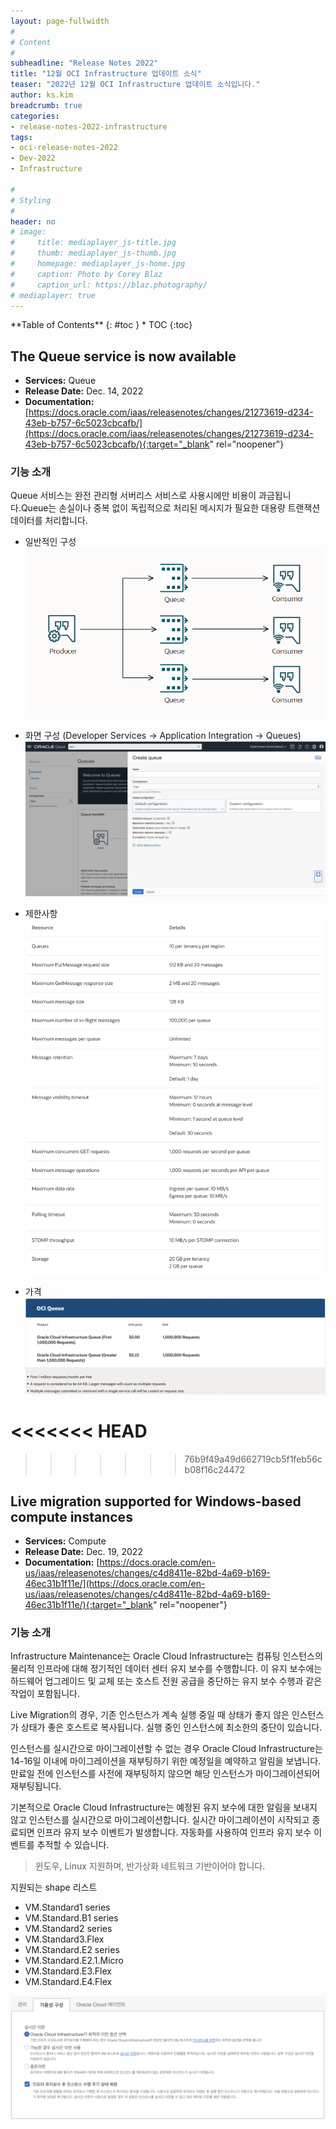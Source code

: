 ```yaml
---
layout: page-fullwidth
#
# Content
#
subheadline: "Release Notes 2022"
title: "12월 OCI Infrastructure 업데이트 소식"
teaser: "2022년 12월 OCI Infrastructure 업데이트 소식입니다."
author: ks.kim
breadcrumb: true
categories:
- release-notes-2022-infrastructure
tags:
- oci-release-notes-2022
- Dev-2022
- Infrastructure

#
# Styling
#
header: no
# image:
#     title: mediaplayer_js-title.jpg
#     thumb: mediaplayer_js-thumb.jpg
#     homepage: mediaplayer_js-home.jpg
#     caption: Photo by Corey Blaz
#     caption_url: https://blaz.photography/
# mediaplayer: true
---
```


<div class="panel radius" markdown="1">
**Table of Contents**
{: #toc }
*  TOC
{:toc}
</div>


## The Queue service is now available
* **Services:** Queue
* **Release Date:**  Dec. 14, 2022
* **Documentation:** [https://docs.oracle.com/iaas/releasenotes/changes/21273619-d234-43eb-b757-6c5023cbcafb/](https://docs.oracle.com/iaas/releasenotes/changes/21273619-d234-43eb-b757-6c5023cbcafb/){:target="_blank" rel="noopener"}

### 기능 소개
Queue 서비스는 완전 관리형 서버리스 서비스로 사용시에만 비용이 과금됩니다.Queue는 손실이나 중복 없이 독립적으로 처리된 메시지가 필요한 대용량 트랜잭션 데이터를 처리합니다.




- 일반적인 구성
![](/assets/img/infrastructure/2022/12/queue-overview.png)

- 화면 구성 (Developer Services -> Application Integration -> Queues)
![](/assets/img/infrastructure/2022/12/SCR-20230116-jnq.png)

- 제한사항
![](/assets/img/infrastructure/2022/12/SCR-20230116-jg5.png)

- 가격
![](/assets/img/infrastructure/2022/12/SCR-20230118-k5r.png)


<<<<<<< HEAD
=======

>>>>>>> 76b9f49a49d662719cb5f1feb56cb08f16c24472
## Live migration supported for Windows-based compute instances
* **Services:** Compute
* **Release Date:**  Dec. 19, 2022
* **Documentation:** [https://docs.oracle.com/en-us/iaas/releasenotes/changes/c4d8411e-82bd-4a69-b169-46ec31b1f11e/](https://docs.oracle.com/en-us/iaas/releasenotes/changes/c4d8411e-82bd-4a69-b169-46ec31b1f11e/){:target="_blank" rel="noopener"}

### 기능 소개
Infrastructure Maintenance는 Oracle Cloud Infrastructure는 컴퓨팅 인스턴스의 물리적 인프라에 대해 정기적인 데이터 센터 유지 보수를 수행합니다. 이 유지 보수에는 하드웨어 업그레이드 및 교체 또는 호스트 전원 공급을 중단하는 유지 보수 수행과 같은 작업이 포함됩니다.

Live Migration의 경우, 기존 인스턴스가 계속 실행 중일 때 상태가 좋지 않은 인스턴스가 상태가 좋은 호스트로 복사됩니다. 실행 중인 인스턴스에 최소한의 중단이 있습니다.

인스턴스를 실시간으로 마이그레이션할 수 없는 경우 Oracle Cloud Infrastructure는 14-16일 이내에 마이그레이션을 재부팅하기 위한 예정일을 예약하고 알림을 보냅니다. 만료일 전에 인스턴스를 사전에 재부팅하지 않으면 해당 인스턴스가 마이그레이션되어 재부팅됩니다.

기본적으로 Oracle Cloud Infrastructure는 예정된 유지 보수에 대한 알림을 보내지 않고 인스턴스를 실시간으로 마이그레이션합니다. 실시간 마이그레이션이 시작되고 종료되면 인프라 유지 보수 이벤트가 발생합니다. 자동화를 사용하여 인프라 유지 보수 이벤트를 추적할 수 있습니다.
> 윈도우, Linux 지원하며, 반가상화 네트워크 기반이어야 합니다. 

지원되는 shape 리스트
- VM.Standard1 series
- VM.Standard.B1 series
- VM.Standard2 series
- VM.Standard3.Flex
- VM.Standard.E2 series
- VM.Standard.E2.1.Micro
- VM.Standard.E3.Flex
- VM.Standard.E4.Flex



![](/assets/img/infrastructure/2022/12/SCR-20230116-iev.png)